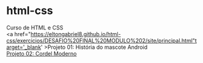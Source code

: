 # html-css
 Curso de HTML e CSS <br>
<a href="https://eltongabriel8.github.io/html-css/exercicios/DESAFIO%20FINAL%20MODULO%202/site/principal.html"target='_blank' >Projeto 01: História do mascote Android</a> <br>
<a href="https://eltongabriel8.github.io/html-css/exercicios/projeto-cordel/index.html" target='_blank'>Projeto 02: Cordel Moderno</a>